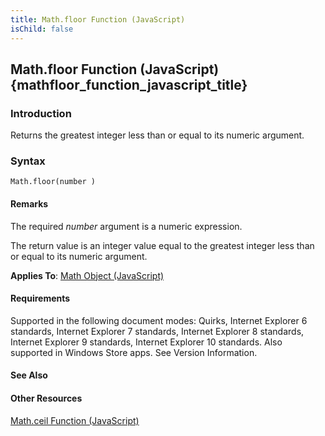 ```yaml
---
title: Math.floor Function (JavaScript)
isChild: false
---
```


## Math.floor Function (JavaScript) {mathfloor_function_javascript_title}

### Introduction 

 Returns the greatest integer less than or equal to its numeric argument.

### Syntax 

```
Math.floor(number )
```

#### Remarks 

<div id="languageReferenceRemarksSection" class="section" name="collapseableSection" style="">
  <p xmlns:util="util">
    The required <i>number</i> argument is a numeric expression.
  </p>
  <p xmlns:util="util">
    The return value is an integer value equal to the greatest integer less than or equal to its numeric argument.
  </p>
  <p xmlns:util="util">
    <b>Applies To</b>: <span sdata="link"><a href="607b94cb-921c-43cd-b514-fdbc13aeced6.htm">Math Object (JavaScript)</a></span>
  </p>
</div>

#### Requirements 

<div id="requirementsTitleSection" class="section" name="collapseableSection" style="">
  <p xmlns:util="util"></p>
  <p>
    Supported in the following document modes: Quirks, Internet Explorer 6 standards, Internet Explorer 7 standards, Internet Explorer 8 standards, Internet Explorer 9 standards, Internet Explorer 10
    standards. Also supported in Windows Store apps. See Version Information.
  </p>
</div>

#### See Also 

<div id="seeAlsoSection" class="section" name="collapseableSection" style="">
  <h4 class="subHeading">
    Other Resources
  </h4>
  <div class="seeAlsoStyle">
    <span sdata="link" xmlns:util="util"><a href="0dd456ac-bb40-4e18-862c-6c6f3bff0b9f.htm">Math.ceil Function (JavaScript)</a></span>
  </div>
</div>

